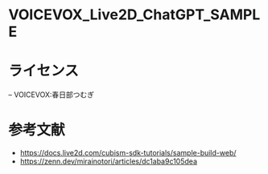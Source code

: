 # VOICEVOX_Live2D_ChatGPT_SAMPLE

# ライセンス
– VOICEVOX:春日部つむぎ

# 参考文献
- https://docs.live2d.com/cubism-sdk-tutorials/sample-build-web/
- https://zenn.dev/mirainotori/articles/dc1aba9c105dea

